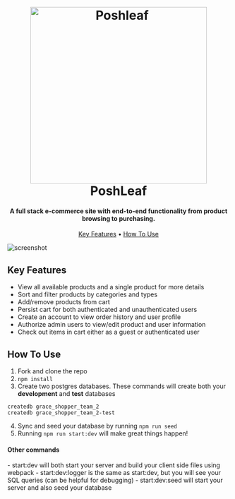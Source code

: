 <h1 align="center">
  <br>
  <a href="https://poshleaf.onrender.com"><img src="https://poshleaf.onrender.com//img/logo.svg" alt="Poshleaf" width="400"></a>
  <br>
  PoshLeaf
  <br>
</h1>

<h4 align="center">A full stack e-commerce site with end-to-end functionality from product browsing to purchasing.</h4>

<p align="center">
  <a href="#key-features">Key Features</a> •
  <a href="#how-to-use">How To Use</a>
</p>

![screenshot](https://res.cloudinary.com/juliekim0918/image/upload/v1651498104/Screen_Shot_2022-05-02_at_9.28.13_AM_nkww1k.png)

## Key Features

- View all available products and a single product for more details
- Sort and filter products by categories and types
- Add/remove products from cart
- Persist cart for both authenticated and unauthenticated users
- Create an account to view order history and user profile
- Authorize admin users to view/edit product and user information
- Check out items in cart either as a guest or authenticated user

## How To Use

1. Fork and clone the repo
2. `npm install`
3. Create two postgres databases. These commands will create both your **development** and **test** databases

```
createdb grace_shopper_team_2
createdb grace_shopper_team_2-test
```

4. Sync and seed your database by running `npm run seed`
5. Running `npm run start:dev` will make great things happen!

<h4>Other commands</h4>
- start:dev will both start your server and build your client side files using webpack
- start:dev:logger is the same as start:dev, but you will see your SQL queries (can be helpful for debugging)
- start:dev:seed will start your server and also seed your database
